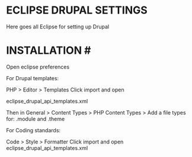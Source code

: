 # ECLIPSE DRUPAL SETTINGS #

Here goes all Eclipse for setting up Drupal

# INSTALLATION #

Open eclipse preferences

For Drupal templates:

PHP > Editor > Templates 
Click import and open 

eclipse_drupal_api_templates.xml


Then in
General > Content Types > PHP Content Types >
Add a file types for: .module and .theme

For Coding standards:

Code > Style > Formatter
Click import and open
eclipse_drupal_api_templates.xml

